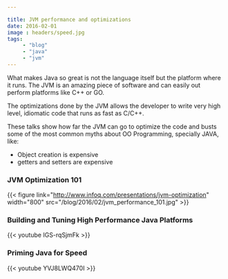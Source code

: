 ```yaml
---

title: JVM performance and optimizations
date: 2016-02-01
image : headers/speed.jpg
tags:
     - "blog"
     - "java"
     - "jvm"
---
```

What makes Java so great is not the language itself but the platform where it runs. The JVM is an amazing piece of software and can easily out perform platforms like C++ or GO.

<!--more-->

The optimizations done by the JVM allows the developer to write very high level, idiomatic code that runs as fast as C/C++.

These talks show how far the JVM can go to optimize the code and busts some of the most common myths about OO Programming, specially JAVA, like:

- Object creation is expensive
- getters and setters are expensive


### JVM Optimization 101
{{< figure link="http://www.infoq.com/presentations/jvm-optimization" width="800" src="/blog/2016/02/jvm_performance_101.jpg"  >}}

### Building and Tuning High Performance Java Platforms
{{< youtube IGS-rqSjmFk >}}



### Priming Java for Speed
{{< youtube YVJ8LWQ470I >}}

